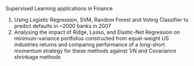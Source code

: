 Supervised Learning applications in Finance

1. Using Logistic Regression, SVM, Random Forest and Voting Classifier to predict defaults in ~2000 banks in 2007
2. Analysing the impact of Ridge, Lasso, and Elastic-Net Regression on minimum-variance portfolios constructed from equal-weight US industries returns and comparing performance of a long-short momentum strategy for these methods against 1/N and Covariance shrinkage methods
